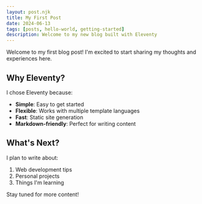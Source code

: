 ```yaml
---
layout: post.njk
title: My First Post
date: 2024-06-13
tags: [posts, hello-world, getting-started]
description: Welcome to my new blog built with Eleventy
---
```


Welcome to my first blog post! I'm excited to start sharing my thoughts and experiences here.

## Why Eleventy?

I chose Eleventy because:

- **Simple**: Easy to get started
- **Flexible**: Works with multiple template languages
- **Fast**: Static site generation
- **Markdown-friendly**: Perfect for writing content

## What's Next?

I plan to write about:

1. Web development tips
2. Personal projects
3. Things I'm learning

Stay tuned for more content!

